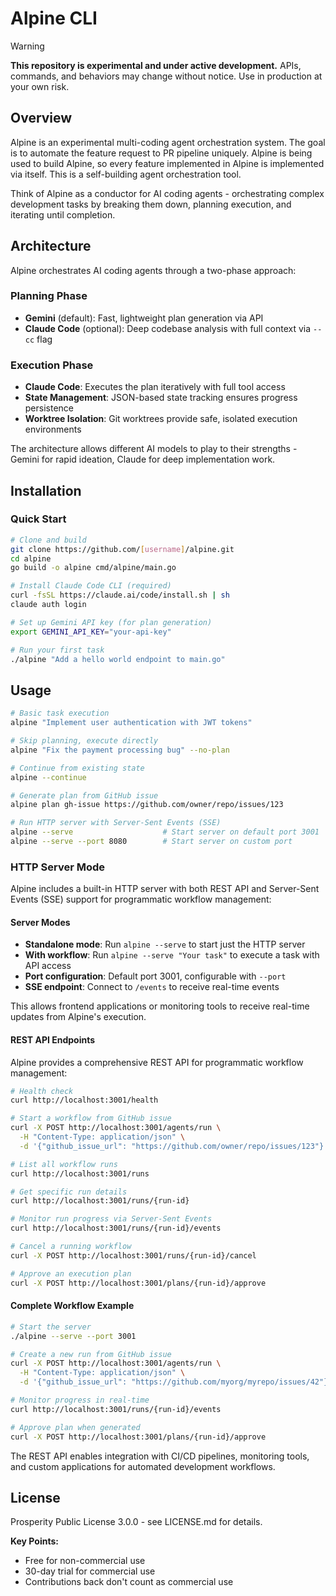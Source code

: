 # Alpine CLI

> [!WARNING]
> **This repository is experimental and under active development.** APIs, commands, and behaviors may change without notice. Use in production at your own risk.

## Overview

Alpine is an experimental multi-coding agent orchestration system. The goal is to automate the feature request to PR pipeline uniquely. Alpine is being used to build Alpine, so every feature implemented in Alpine is implemented via itself. This is a self-building agent orchestration tool.

Think of Alpine as a conductor for AI coding agents - orchestrating complex development tasks by breaking them down, planning execution, and iterating until completion.


## Architecture

Alpine orchestrates AI coding agents through a two-phase approach:

### Planning Phase
- **Gemini** (default): Fast, lightweight plan generation via API
- **Claude Code** (optional): Deep codebase analysis with full context via `--cc` flag

### Execution Phase
- **Claude Code**: Executes the plan iteratively with full tool access
- **State Management**: JSON-based state tracking ensures progress persistence
- **Worktree Isolation**: Git worktrees provide safe, isolated execution environments

The architecture allows different AI models to play to their strengths - Gemini for rapid ideation, Claude for deep implementation work.

## Installation

### Quick Start

```bash
# Clone and build
git clone https://github.com/[username]/alpine.git
cd alpine
go build -o alpine cmd/alpine/main.go

# Install Claude Code CLI (required)
curl -fsSL https://claude.ai/code/install.sh | sh
claude auth login

# Set up Gemini API key (for plan generation)
export GEMINI_API_KEY="your-api-key"

# Run your first task
./alpine "Add a hello world endpoint to main.go"
```

## Usage

```bash
# Basic task execution
alpine "Implement user authentication with JWT tokens"

# Skip planning, execute directly
alpine "Fix the payment processing bug" --no-plan

# Continue from existing state
alpine --continue

# Generate plan from GitHub issue
alpine plan gh-issue https://github.com/owner/repo/issues/123

# Run HTTP server with Server-Sent Events (SSE)
alpine --serve                    # Start server on default port 3001
alpine --serve --port 8080        # Start server on custom port
```

### HTTP Server Mode

Alpine includes a built-in HTTP server with both REST API and Server-Sent Events (SSE) support for programmatic workflow management:

#### Server Modes
- **Standalone mode**: Run `alpine --serve` to start just the HTTP server
- **With workflow**: Run `alpine --serve "Your task"` to execute a task with API access
- **Port configuration**: Default port 3001, configurable with `--port`
- **SSE endpoint**: Connect to `/events` to receive real-time events

This allows frontend applications or monitoring tools to receive real-time updates from Alpine's execution.

#### REST API Endpoints

Alpine provides a comprehensive REST API for programmatic workflow management:

```bash
# Health check
curl http://localhost:3001/health

# Start a workflow from GitHub issue
curl -X POST http://localhost:3001/agents/run \
  -H "Content-Type: application/json" \
  -d '{"github_issue_url": "https://github.com/owner/repo/issues/123"}'

# List all workflow runs
curl http://localhost:3001/runs

# Get specific run details
curl http://localhost:3001/runs/{run-id}

# Monitor run progress via Server-Sent Events
curl http://localhost:3001/runs/{run-id}/events

# Cancel a running workflow
curl -X POST http://localhost:3001/runs/{run-id}/cancel

# Approve an execution plan
curl -X POST http://localhost:3001/plans/{run-id}/approve
```

#### Complete Workflow Example

```bash
# Start the server
./alpine --serve --port 3001

# Create a new run from GitHub issue
curl -X POST http://localhost:3001/agents/run \
  -H "Content-Type: application/json" \
  -d '{"github_issue_url": "https://github.com/myorg/myrepo/issues/42"}'

# Monitor progress in real-time
curl http://localhost:3001/runs/{run-id}/events

# Approve plan when generated
curl -X POST http://localhost:3001/plans/{run-id}/approve
```

The REST API enables integration with CI/CD pipelines, monitoring tools, and custom applications for automated development workflows.


## License

Prosperity Public License 3.0.0 - see LICENSE.md for details.

**Key Points:**
- Free for non-commercial use
- 30-day trial for commercial use
- Contributions back don't count as commercial use
